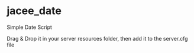 # jacee_date
Simple Date Script

Drag & Drop it in your server resources folder, then add it to the server.cfg file
